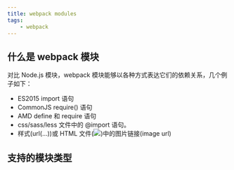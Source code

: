 ```yaml
---
title: webpack modules
tags:
    - webpack
---
```


## 什么是 webpack 模块

对比 Node.js 模块，webpack 模块能够以各种方式表达它们的依赖关系，几个例子如下：

- ES2015 import 语句
- CommonJS require() 语句
- AMD define 和 require 语句
- css/sass/less 文件中的 @import 语句。
- 样式(url(...))或 HTML 文件(<img src=...>)中的图片链接(image url)

## 支持的模块类型
